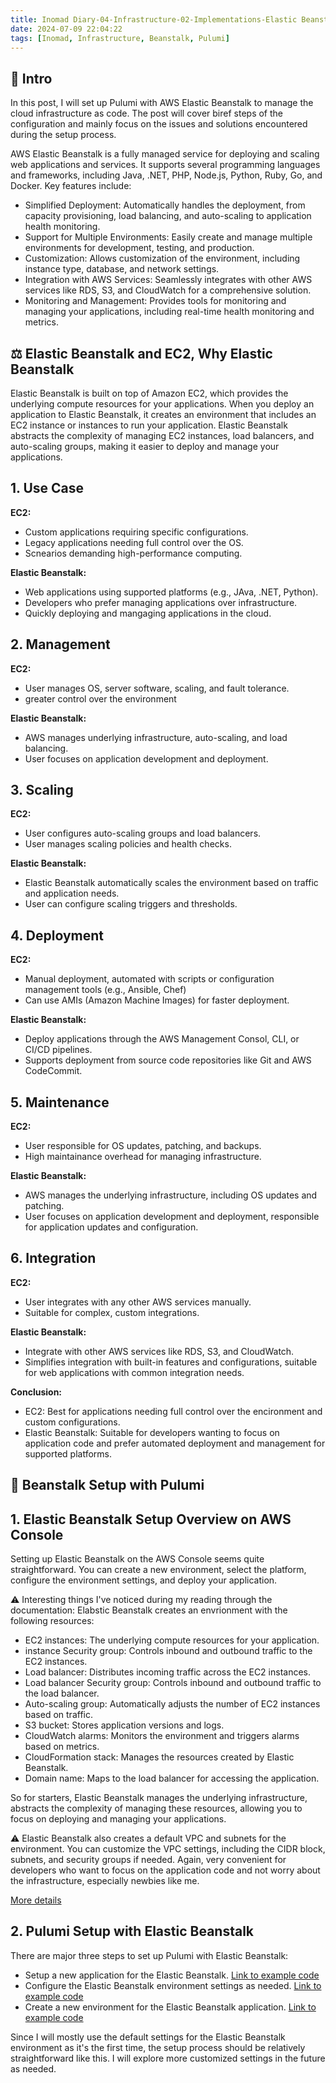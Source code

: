 ```yaml
---
title: Inomad Diary-04-Infrastructure-02-Implementations-Elastic Beanstalk Setup with Pulumi
date: 2024-07-09 22:04:22
tags: [Inomad, Infrastructure, Beanstalk, Pulumi]
---
```


## **🔎 Intro**

In this post, I will set up Pulumi with AWS Elastic Beanstalk to manage the cloud infrastructure as code. The post will cover biref steps of the configuration and mainly focus on the issues and solutions encountered during the setup process.

<!-- more -->

AWS Elastic Beanstalk is a fully managed service for deploying and scaling web applications and services. It supports several programming languages and frameworks, including Java, .NET, PHP, Node.js, Python, Ruby, Go, and Docker. Key features include:
- Simplified Deployment: Automatically handles the deployment, from capacity provisioning, load balancing, and auto-scaling to application health monitoring.
- Support for Multiple Environments: Easily create and manage multiple environments for development, testing, and production.
- Customization: Allows customization of the environment, including instance type, database, and network settings.
- Integration with AWS Services: Seamlessly integrates with other AWS services like RDS, S3, and CloudWatch for a comprehensive solution.
- Monitoring and Management: Provides tools for monitoring and managing your applications, including real-time health monitoring and metrics.

## **⚖️ Elastic Beanstalk and EC2, Why Elastic Beanstalk**

Elastic Beanstalk is built on top of Amazon EC2, which provides the underlying compute resources for your applications. When you deploy an application to Elastic Beanstalk, it creates an environment that includes an EC2 instance or instances to run your application. Elastic Beanstalk abstracts the complexity of managing EC2 instances, load balancers, and auto-scaling groups, making it easier to deploy and manage your applications.

## 1. Use Case
**EC2:**
- Custom applications requiring specific configurations.
- Legacy applications needing full control over the OS.
- Scnearios demanding high-performance computing.

**Elastic Beanstalk:**
- Web applications using supported platforms (e.g., JAva, .NET, Python).
- Developers who prefer managing applications over infrastructure.
- Quickly deploying and mangaging applications in the cloud.

## 2. Management
**EC2:**
- User manages OS, server software, scaling, and fault tolerance.
- greater control over the environment

**Elastic Beanstalk:**
- AWS manages underlying infrastructure, auto-scaling, and load balancing.
- User focuses on application development and deployment.

## 3. Scaling
**EC2:**
- User configures auto-scaling groups and load balancers.
- User manages scaling policies and health checks.

**Elastic Beanstalk:**
- Elastic Beanstalk automatically scales the environment based on traffic and application needs.
- User can configure scaling triggers and thresholds.

## 4. Deployment
**EC2:**
- Manual deployment, automated with scripts or configuration management tools (e.g., Ansible, Chef)
- Can use AMIs (Amazon Machine Images) for faster deployment.

**Elastic Beanstalk:**
- Deploy applications through the AWS Management Consol, CLI, or CI/CD pipelines.
- Supports deployment from source code repositories like Git and AWS CodeCommit.

## 5. Maintenance
**EC2:**
- User responsible for OS updates, patching, and backups.
- High maintainance overhead for managing infrastructure.

**Elastic Beanstalk:**
- AWS manages the underlying infrastructure, including OS updates and patching.
- User focuses on application development and deployment, responsible for application updates and configuration.

## 6. Integration
**EC2:**
- User integrates with any other AWS services manually.
- Suitable for complex, custom integrations.

**Elastic Beanstalk:**
- Integrate with other AWS services like RDS, S3, and CloudWatch.
- Simplifies integration with built-in features and configurations, suitable for web applications with common integration needs.

**Conclusion:**
- EC2: Best for applications needing full control over the encironment and custom configurations.
- Elastic Beanstalk: Suitable for developers wanting to focus on application code and prefer automated deployment and management for supported platforms.

## **🔧 Beanstalk Setup with Pulumi**

## 1. Elastic Beanstalk Setup Overview on AWS Console

Setting up Elastic Beanstalk on the AWS Console seems quite straightforward. You can create a new environment, select the platform, configure the environment settings, and deploy your application.

⚠️ Interesting things I've noticed during my reading through the documentation:
Elabstic Beanstalk creates an envrionment with the following resources:
- EC2 instances: The underlying compute resources for your application.
- instance Security group: Controls inbound and outbound traffic to the EC2 instances.
- Load balancer: Distributes incoming traffic across the EC2 instances.
- Load balancer Security group: Controls inbound and outbound traffic to the load balancer.
- Auto-scaling group: Automatically adjusts the number of EC2 instances based on traffic.
- S3 bucket: Stores application versions and logs.
- CloudWatch alarms: Monitors the environment and triggers alarms based on metrics.
- CloudFormation stack: Manages the resources created by Elastic Beanstalk.
- Domain name: Maps to the load balancer for accessing the application.

So for starters, Elastic Beanstalk manages the underlying infrastructure, abstracts the complexity of managing these resources, allowing you to focus on deploying and managing your applications.

⚠️ Elastic Beanstalk also creates a default VPC and subnets for the environment. You can customize the VPC settings, including the CIDR block, subnets, and security groups if needed. Again, very convenient for developers who want to focus on the application code and not worry about the infrastructure, especially newbies like me.

[More details](https://docs.aws.amazon.com/elasticbeanstalk/latest/dg/customize-containers.html)

## 2. Pulumi Setup with Elastic Beanstalk

There are major three steps to set up Pulumi with Elastic Beanstalk:
- Setup a new application for the Elastic Beanstalk. [Link to example code](https://www.pulumi.com/registry/packages/aws/api-docs/elasticbeanstalk/application/)
- Configure the Elastic Beanstalk environment settings as needed. [Link to example code](https://www.pulumi.com/registry/packages/aws/api-docs/elasticbeanstalk/configurationtemplate/)
- Create a new environment for the Elastic Beanstalk application. [Link to example code](https://www.pulumi.com/registry/packages/aws/api-docs/elasticbeanstalk/environment/)

Since I will mostly use the default settings for the Elastic Beanstalk environment as it's the first time, the setup process should be relatively straightforward like this. I will explore more customized settings in the future as needed.

